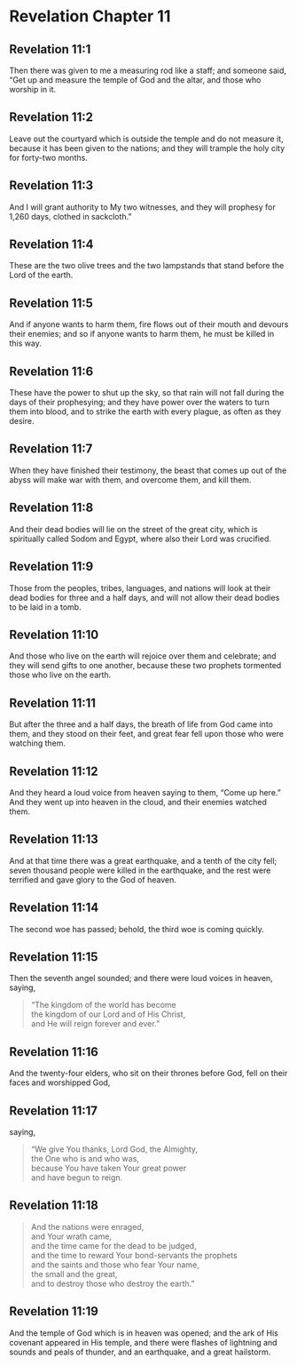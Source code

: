 # Revelation Chapter 11

## Revelation 11:1

Then there was given to me a measuring rod like a staff; and someone said, “Get up and measure the temple of God and the altar, and those who worship in it.

## Revelation 11:2

Leave out the courtyard which is outside the temple and do not measure it, because it has been given to the nations; and they will trample the holy city for forty-two months.

## Revelation 11:3

And I will grant authority to My two witnesses, and they will prophesy for 1,260 days, clothed in sackcloth.”

## Revelation 11:4

These are the two olive trees and the two lampstands that stand before the Lord of the earth.

## Revelation 11:5

And if anyone wants to harm them, fire flows out of their mouth and devours their enemies; and so if anyone wants to harm them, he must be killed in this way.

## Revelation 11:6

These have the power to shut up the sky, so that rain will not fall during the days of their prophesying; and they have power over the waters to turn them into blood, and to strike the earth with every plague, as often as they desire.

## Revelation 11:7

When they have finished their testimony, the beast that comes up out of the abyss will make war with them, and overcome them, and kill them.

## Revelation 11:8

And their dead bodies will lie on the street of the great city, which is spiritually called Sodom and Egypt, where also their Lord was crucified.

## Revelation 11:9

Those from the peoples, tribes, languages, and nations will look at their dead bodies for three and a half days, and will not allow their dead bodies to be laid in a tomb.

## Revelation 11:10

And those who live on the earth will rejoice over them and celebrate; and they will send gifts to one another, because these two prophets tormented those who live on the earth.

## Revelation 11:11

But after the three and a half days, the breath of life from God came into them, and they stood on their feet, and great fear fell upon those who were watching them.

## Revelation 11:12

And they heard a loud voice from heaven saying to them, “Come up here.” And they went up into heaven in the cloud, and their enemies watched them.

## Revelation 11:13

And at that time there was a great earthquake, and a tenth of the city fell; seven thousand people were killed in the earthquake, and the rest were terrified and gave glory to the God of heaven.

## Revelation 11:14

The second woe has passed; behold, the third woe is coming quickly.

## Revelation 11:15

Then the seventh angel sounded; and there were loud voices in heaven, saying,

> “The kingdom of the world has become  
> the kingdom of our Lord and of His Christ,  
> and He will reign forever and ever.”

## Revelation 11:16

And the twenty-four elders, who sit on their thrones before God, fell on their faces and worshipped God,

## Revelation 11:17

saying,

> “We give You thanks, Lord God, the Almighty,  
> the One who is and who was,  
> because You have taken Your great power  
> and have begun to reign.

## Revelation 11:18

> And the nations were enraged,  
> and Your wrath came,  
> and the time came for the dead to be judged,  
> and the time to reward Your bond-servants the prophets  
> and the saints and those who fear Your name,  
> the small and the great,  
> and to destroy those who destroy the earth.”

## Revelation 11:19

And the temple of God which is in heaven was opened; and the ark of His covenant appeared in His temple, and there were flashes of lightning and sounds and peals of thunder, and an earthquake, and a great hailstorm.
